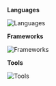 **Languages**

![Languages](https://skillicons.dev/icons?i=py,js,ts,html,css)

**Frameworks**

![Frameworks](https://skillicons.dev/icons?i=nextjs,react,express,tailwind,flask)

**Tools**

![Tools](https://skillicons.dev/icons?i=github,figma,linux,vscode,mysql)
